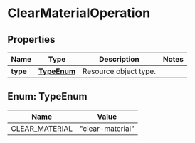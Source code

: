 

# ClearMaterialOperation


## Properties

Name | Type | Description | Notes
------------ | ------------- | ------------- | -------------
**type** | [**TypeEnum**](#TypeEnum) | Resource object type. | 



## Enum: TypeEnum

Name | Value
---- | -----
CLEAR_MATERIAL | &quot;clear-material&quot;



